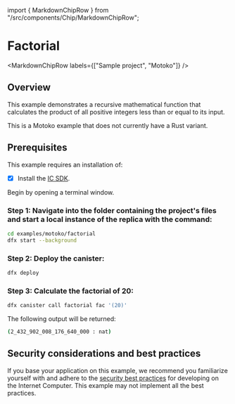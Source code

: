 import { MarkdownChipRow } from "/src/components/Chip/MarkdownChipRow";

# Factorial

<MarkdownChipRow labels={["Sample project", "Motoko"]} />

## Overview

This example demonstrates a recursive mathematical function that calculates the product of all positive integers less than or equal to its input.

This is a Motoko example that does not currently have a Rust variant. 

## Prerequisites
This example requires an installation of:

- [x] Install the [IC SDK](https://internetcomputer.org/docs/current/developer-docs/setup/install/index.mdx).

Begin by opening a terminal window.

### Step 1: Navigate into the folder containing the project's files and start a local instance of the replica with the command:

```bash
cd examples/motoko/factorial
dfx start --background
```

### Step 2: Deploy the canister:

```bash
dfx deploy
```

### Step 3: Calculate the factorial of 20:

```bash
dfx canister call factorial fac '(20)'
```

The following output will be returned: 

```bash
(2_432_902_008_176_640_000 : nat)
```

## Security considerations and best practices

If you base your application on this example, we recommend you familiarize yourself with and adhere to the [security best practices](https://internetcomputer.org/docs/current/references/security/) for developing on the Internet Computer. This example may not implement all the best practices.
